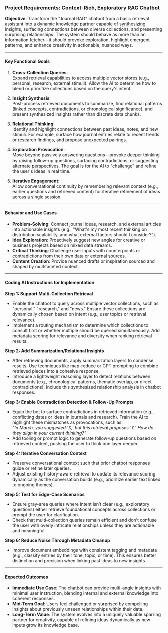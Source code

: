 ### **Project Requirements: Context-Rich, Exploratory RAG Chatbot**

**Objective**: Transform the "Journal RAG" chatbot from a basic retrieval assistant into a dynamic knowledge partner capable of synthesizing insights, surfacing connections between diverse collections, and presenting surprising relationships. The system should behave as more than an information fetcher—it should provoke exploration, highlight emergent patterns, and enhance creativity in actionable, nuanced ways.

---

#### **Key Functional Goals**  
1. **Cross-Collection Queries**:  
   Expand retrieval capabilities to access multiple vector stores (e.g., personal, research, external stimuli). Allow the AI to determine how to blend or prioritize collections based on the query's intent.  

2. **Insight Synthesis**:  
   Post-process retrieved documents to summarize, find relational patterns (linked concepts, contradictions, or chronological significance), and present synthesized insights rather than discrete data chunks.  

3. **Relational Thinking**:  
   Identify and highlight connections between past ideas, notes, and new stimuli. For example, surface how journal entries relate to recent trends or research findings, and propose unexpected pairings.  

4. **Exploration Provocation**:  
   Move beyond passively answering questions—provoke deeper thinking by raising follow-up questions, surfacing contradictions, or suggesting alternate perspectives. The goal is for the AI to "challenge" and refine the user's ideas in real time.  

5. **Iterative Engagement**:  
   Allow conversational continuity by remembering relevant context (e.g., earlier questions and retrieved content) for iterative refinement of ideas across a single session.

---

#### **Behavior and Use Cases**  
- **Problem-Solving**: Connect journal ideas, research, and external articles into actionable insights (e.g., "What's my most recent thinking on distribution scalability, and what external factors should I consider?").  
- **Idea Exploration**: Proactively suggest new angles for creative or business projects based on mixed data streams.  
- **Critical Thinking**: Challenge user inputs with counterpoints or contradictions from their own data or external sources.  
- **Content Creation**: Provide nuanced drafts or inspiration sourced and shaped by multifaceted context.  

---

#### **Coding AI Instructions for Implementation**

**Step 1: Support Multi-Collection Retrieval**  
- Enable the chatbot to query across multiple vector collections, such as "personal," "research," and "news." Ensure these collections are dynamically chosen based on intent (e.g., user topics or retrieval relevance).  
- Implement a routing mechanism to determine which collections to consult first or whether multiple should be queried simultaneously. Add metadata scoring for relevance and diversity when ranking retrieval results.

**Step 2: Add Summarization/Relational Insights**  
- After retrieving documents, apply summarization layers to condense results. Use techniques like map-reduce or GPT prompting to combine retrieved pieces into a cohesive response.  
- Introduce a lightweight reasoning layer to detect relations between documents (e.g., chronological patterns, thematic overlap, or direct contradictions). Include this synthesized relationship analysis in chatbot responses.  

**Step 3: Enable Contradiction Detection & Follow-Up Prompts**  
- Equip the bot to surface contradictions in retrieved information (e.g., conflicting dates or ideas in journals and research). Train the AI to highlight these mismatches as provocations, such as:  
  *"In March, you suggested 'X,' but this retrieval proposes 'Y.' How do they align in your current thinking?"*  
- Add tooling or prompt logic to generate follow-up questions based on retrieved content, pushing the user to think one layer deeper.

**Step 4: Iterative Conversation Context**  
- Preserve conversational context such that prior chatbot responses guide or refine later queries.  
- Adjust existing history-aware retrieval to update its relevance scoring dynamically as the conversation builds (e.g., prioritize earlier text linked to ongoing themes).  

**Step 5: Test for Edge-Case Scenarios**  
- Ensure gray-area queries where intent isn’t clear (e.g., exploratory questions) either retrieve foundational concepts across collections or prompt the user for clarification.  
- Check that multi-collection queries remain efficient and don’t confuse the user with overly intricate relationships unless they are actionable and meaningful.

**Step 6: Reduce Noise Through Metadata Cleanup**  
- Improve document embeddings with consistent tagging and metadata (e.g., classify entries by their tone, topic, or time). This ensures better distinction and precision when linking past ideas to new insights.

---

#### **Expected Outcomes**
- **Immediate Use Case**: The chatbot can provide multi-angle insights with minimal user instruction, blending internal and external knowledge into coherent responses.  
- **Mid-Term Goal**: Users feel challenged or surprised by compelling insights about previously unseen relationships within their data.  
- **Long-Term Value**: The system evolves into a uniquely valuable sparring partner for creativity, capable of refining ideas dynamically as new inputs grow its knowledge base.